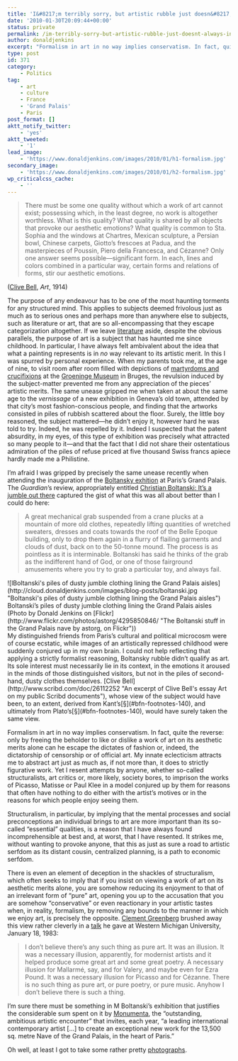 ```yaml
---
title: 'I&#8217;m terribly sorry, but artistic rubble just doesn&#8217;t always inspire me'
date: '2010-01-30T20:09:44+00:00'
status: private
permalink: /im-terribly-sorry-but-artistic-rubble-just-doesnt-always-inspire-me
author: donaldjenkins
excerpt: "Formalism in art in no way implies conservatism. In fact, quite the reverse: only by freeing the beholder to like or dislike a work of art on its aesthetic merits alone can he escape the dictates of fashion or, indeed, the dictatorship of censorship or of official art. My innate eclecticism attracts me to abstract art just as much, if not more, as it does to strictly figurative work. Yet I resent attempts by anyone, whether so-called structuralists, art critics or, more likely, society bores, to imprison the works of Picasso, Matisse or Paul Klee in a model conjured up by them for reasons that often have nothing to do either with the artist’s motives or in the reasons for which people enjoy seeing them.\n\nStructuralism, in particular, by implying that the mental processes and social preconceptions an individual brings to art are more important than its so-called “essential” qualities, is a reason that I have always found incomprehensible at best and, at worst, that I have resented. It strikes me, without wanting to provoke anyone, that this as just as sure a road to artistic serfdom as its distant cousin, centralized planning, is a path to economic serfdom."
type: post
id: 371
category:
    - Politics
tag:
    - art
    - culture
    - France
    - 'Grand Palais'
    - Paris
post_format: []
aktt_notify_twitter:
    - 'yes'
aktt_tweeted:
    - '1'
lead_image:
    - 'https://www.donaldjenkins.com/images/2010/01/h1-formalism.jpg'
secondary_image:
    - 'https://www.donaldjenkins.com/images/2010/01/h2-formalism.jpg'
wp_criticalcss_cache:
    - ''
---
```

> There must be some one quality without which a work of art cannot exist; possessing which, in the least degree, no work is altogether worthless. What is this quality? What quality is shared by all objects that provoke our aesthetic emotions? What quality is common to Sta. Sophia and the windows at Chartres, Mexican sculpture, a Persian bowl, Chinese carpets, Giotto’s frescoes at Padua, and the masterpieces of Poussin, Piero della Francesca, and Cézanne? Only one answer seems possible—significant form. In each, lines and colors combined in a particular way, certain forms and relations of forms, stir our aesthetic emotions.

([Clive Bell](http://en.wikipedia.org/wiki/Clive_Bell "Clive Bell"), *Art*, 1914)

The purpose of any endeavour has to be one of the most haunting torments for any structured mind. This applies to subjects deemed frivolous just as much as to serious ones and perhaps more than anywhere else to subjects, such as literature or art, that are so all-encompassing that they escape categorization altogether. If we leave [literature](https://www.donaldjenkins.com/tag/literature/ "My blog posts tagged literature") aside, despite the obvious parallels, the purpose of art is a subject that has haunted me since childhood. In particular, I have always felt ambivalent about the idea that what a painting represents is in *no* way relevant to its artistic merit. In this I was spurred by personal experience. When my parents took me, at the age of nine, to visit room after room filled with depictions of [martyrdoms and crucifixions](http://images.google.com/images?hl=en&safe=off&client=safari&rls=en&q=martyrdom%20groeninge%20museum%20bruges&oq=&um=1&ie=UTF-8&sa=N&tab=wi "Art at the Groeninge Museum") at the [Groeninge Museum](http://www.google.com/search?hl=en&safe=off&client=safari&rls=en&q=groeninge+museum+brugge&revid=1658982757&ei=nkxkS6XdLNjNjAf7iLWkBw&sa=X&oi=revisions_inline&resnum=0&ct=broad-revision&cd=4&ved=0CFQQ1QIoAw "Groeninge Museum") in Bruges, the revulsion induced by the subject-matter prevented me from any appreciation of the pieces’ artistic merits. The same unease gripped me when taken at about the same age to the *vernissage* of a new exhibition in Geneva’s old town, attended by that city’s most fashion-conscious people, and finding that the artworks consisted in piles of rubbish scattered about the floor. Surely, the little boy reasoned, the subject mattered—he didn’t enjoy it, however hard he was told to try. Indeed, he was repelled by it. Indeed I suspected that the patent absurdity, in my eyes, of this type of exhibition was precisely what attracted so many people to it—and that the fact that I did not share their ostentatious admiration of the piles of refuse priced at five thousand Swiss francs apiece hardly made me a Philistine.

I’m afraid I was gripped by precisely the same unease recently when attending the inauguration of the [Boltansky exhition](http://en.wikipedia.org/wiki/Christian_Boltanski "The Boltanski exhibition at the Grand Palais") at Paris’s Grand Palais. The *Guardian*’s review, appropriately entitled [Christian Boltanski: It’s a jumble out there](http://www.guardian.co.uk/artanddesign/2010/jan/13/christain-boltanski-grand-palais-paris "The Guardian's review of the Boltansky exhition") captured the gist of what this was all about better than I could do here:

> A great mechanical grab suspended from a crane plucks at a mountain of more old clothes, repeatedly lifting quantities of wretched sweaters, dresses and coats towards the roof of the Belle Epoque building, only to drop them again in a flurry of flailing garments and clouds of dust, back on to the 50-tonne mound. The process is as pointless as it is interminable. Boltanski has said he thinks of the grab as the indifferent hand of God, or one of those fairground amusements where you try to grab a particular toy, and always fail.

<div class="outer-container"><div class="centering-container"><div class="inner-container"><div class="caption-box" style="width: 500px"><div> ![lBoltanski's piles of dusty jumble clothing lining the Grand Palais aisles](http://cloud.donaldjenkins.com/images/blog-posts/boltanski.jpg "Boltanski's piles of dusty jumble clothing lining the Grand Palais aisles") </div><div class="caption-text"> Boltanski’s piles of dusty jumble clothing lining the Grand Palais aisles (Photo by Donald Jenkins on [Flickr](http://www.flickr.com/photos/astorg/4295850846/ "The Boltanski stuff in the Grand Palais nave by astorg, on Flickr")) </div></div></div></div></div>My distinguished friends from Paris’s cultural and political microcosm were of course ecstatic, while images of an artistically repressed childhood were suddenly conjured up in my own brain. I could not help reflecting that applying a strictly formalist reasoning, Boltansky rubble didn’t qualify as art. Its sole interest must necessarily lie in its context, in the emotions it aroused in the minds of those distinguished visitors, but not in the piles of second-hand, dusty clothes themselves. [Clive Bell](http://www.scribd.com/doc/26112252 "An excerpt of Clive Bell's essay Art on my public Scribd documents"), whose view of the subject would have been, to an extent, derived from Kant’s[§](#bfn-footnotes-140), and ultimately from Plato’s[§](#bfn-footnotes-140), would have surely taken the same view.

Formalism in art in no way implies conservatism. In fact, quite the reverse: only by freeing the beholder to like or dislike a work of art on its aesthetic merits alone can he escape the dictates of fashion or, indeed, the dictatorship of censorship or of official art. My innate eclecticism attracts me to abstract art just as much as, if not more than, it does to strictly figurative work. Yet I resent attempts by anyone, whether so-called structuralists, art critics or, more likely, society bores, to imprison the works of Picasso, Matisse or Paul Klee in a model conjured up by them for reasons that often have nothing to do either with the artist’s motives or in the reasons for which people enjoy seeing them.

Structuralism, in particular, by implying that the mental processes and social preconceptions an individual brings to art are more important than its so-called “essential” qualities, is a reason that I have always found incomprehensible at best and, at worst, that I have resented. It strikes me, without wanting to provoke anyone, that this as just as sure a road to artistic serfdom as its distant cousin, centralized planning, is a path to economic serfdom.

There is even an element of deception in the shackles of structuralism, which often seeks to imply that if you insist on viewing a work of art on its aesthetic merits alone, you are somehow reducing its enjoyment to that of an irrelevant form of “pure” art, opening you up to the accusation that you are somehow “conservative” or even reactionary in your artistic tastes when, in reality, formalism, by removing any bounds to the manner in which we enjoy art, is precisely the opposite. [Clement Greenberg](http://en.wikipedia.org/wiki/Clement_Greenberg "Clement Greenberg") brushed away this view rather cleverly in a [talk](http://www.scribd.com/doc/26111492 "Transcript of a the talk on my Scribd public documents") he gave at Western Michigan University, January 18, 1983:

> I don’t believe there’s any such thing as pure art. It was an illusion. It was a necessary illusion, apparently, for modernist artists and it helped produce some great art and some great poetry. A necessary illusion for Mallarmé, say, and for Valery, and maybe even for Ezra Pound. It was a necessary illusion for Picasso and for Cézanne. There is no such thing as pure art, or pure poetry, or pure music. Anyhow I don’t believe there is such a thing.

I’m sure there must be something in M Boltanski’s exhibition that justifies the considerable sum spent on it by [Monumenta](http://www.monumenta.com/2010/english/monumenta/Monumenta-2010.html "Monumenta's website"), the “outstanding, ambitious artistic encounter” that invites, each year, “a leading international contemporary artist \[…\] to create an exceptional new work for the 13,500 sq. metre Nave of the Grand Palais, in the heart of Paris.”

Oh well, at least I got to take some rather pretty [photographs](http://www.flickr.com/search/show/?q=boltanski&w=40526588%40N00&z=m "A slideshow of my photographs of the Boltanski exhibition").

<div class="bfn-footnotes" data-container="" data-post-id="140" id="bfn-footnotes-140" style="display: none;">### References


</div>